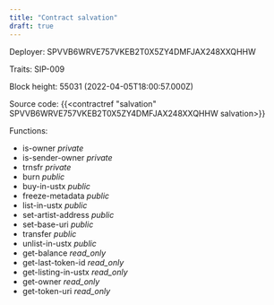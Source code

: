 ```yaml
---
title: "Contract salvation"
draft: true
---
```

Deployer: SPVVB6WRVE757VKEB2T0X5ZY4DMFJAX248XXQHHW

Traits:
SIP-009 



Block height: 55031 (2022-04-05T18:00:57.000Z)

Source code: {{<contractref "salvation" SPVVB6WRVE757VKEB2T0X5ZY4DMFJAX248XXQHHW salvation>}}

Functions:

* is-owner _private_
* is-sender-owner _private_
* trnsfr _private_
* burn _public_
* buy-in-ustx _public_
* freeze-metadata _public_
* list-in-ustx _public_
* set-artist-address _public_
* set-base-uri _public_
* transfer _public_
* unlist-in-ustx _public_
* get-balance _read_only_
* get-last-token-id _read_only_
* get-listing-in-ustx _read_only_
* get-owner _read_only_
* get-token-uri _read_only_
